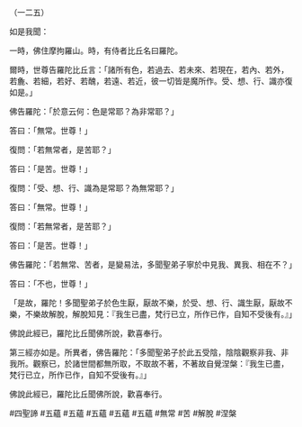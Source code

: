 （一二五）

如是我聞：

一時，佛住摩拘羅山。時，有侍者比丘名曰羅陀。

爾時，世尊告羅陀比丘言：「諸所有色，若過去、若未來、若現在，若內、若外，若麁、若細，若好、若醜，若遠、若近，彼一切皆是魔所作。受、想、行、識亦復如是。」

佛告羅陀：「於意云何：色是常耶？為非常耶？」

答曰：「無常。世尊！」

復問：「若無常者，是苦耶？」

答曰：「是苦。世尊！」

復問：「受、想、行、識為是常耶？為無常耶？」

答曰：「無常。世尊！」

復問：「若無常者，是苦耶？」

答曰：「是苦。世尊！」

佛告羅陀：「若無常、苦者，是變易法，多聞聖弟子寧於中見我、異我、相在不？」

答曰：「不也，世尊！」

「是故，羅陀！多聞聖弟子於色生厭，厭故不樂，於受、想、行、識生厭，厭故不樂，不樂故解脫，解脫知見：『我生已盡，梵行已立，所作已作，自知不受後有。』」

佛說此經已，羅陀比丘聞佛所說，歡喜奉行。

第三經亦如是。所異者，佛告羅陀：「多聞聖弟子於此五受陰，陰陰觀察非我、非我所。觀察已，於諸世間都無所取，不取故不著，不著故自覺涅槃：『我生已盡，梵行已立，所作已作，自知不受後有。』」

佛說此經已，羅陀比丘聞佛所說，歡喜奉行。



#四聖諦
#五蘊
#五蘊
#五蘊
#五蘊
#五蘊
#無常
#苦
#解脫
#涅槃
